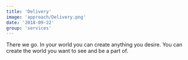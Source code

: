 ```yaml
---
title: 'Delivery'
image: 'approach/Delivery.png'
date: '2018-09-22'
group: 'services'
---
```


There we go. In your world you can create anything you desire. You can create the world you want to see and be a part of.